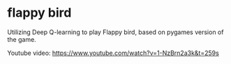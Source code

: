 # flappy bird


Utilizing Deep Q-learning to play Flappy bird, based on pygames version of the game.

Youtube video: https://www.youtube.com/watch?v=1-NzBrn2a3k&t=259s
